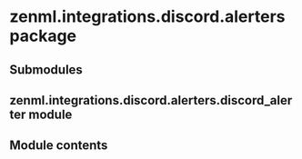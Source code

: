 # zenml.integrations.discord.alerters package

## Submodules

## zenml.integrations.discord.alerters.discord_alerter module

## Module contents
